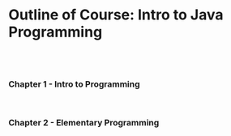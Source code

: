 <h1>Outline of Course: Intro to Java Programming</h1><br> </br>
 <h3>Chapter 1 - Intro to Programming</h3> </br>
 <h3>Chapter 2 - Elementary Programming</h3> </br>
